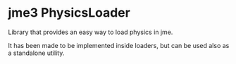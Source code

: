 # jme3 PhysicsLoader
Library that provides an easy way to load physics in jme.

It has been made to be implemented inside loaders, but can be used also as a standalone utility.
